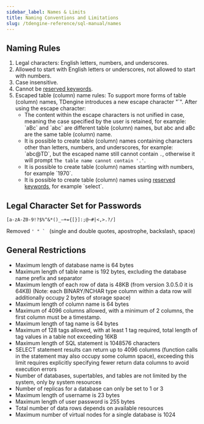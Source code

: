```yaml
---
sidebar_label: Names & Limits
title: Naming Conventions and Limitations
slug: /tdengine-reference/sql-manual/names
---
```


## Naming Rules

1. Legal characters: English letters, numbers, and underscores.
1. Allowed to start with English letters or underscores, not allowed to start with numbers.
1. Case insensitive.
1. Cannot be [reserved keywords](./92-keywords.md).
1. Escaped table (column) name rules:
   To support more forms of table (column) names, TDengine introduces a new escape character "`". After using the escape character:
   - The content within the escape characters is not unified in case, meaning the case specified by the user is retained, for example: \`aBc\` and \`abc\` are different table (column) names, but abc and aBc are the same table (column) name.
   - It is possible to create table (column) names containing characters other than letters, numbers, and underscores, for example: \`abc@TD\`, but the escaped name still cannot contain `.`, otherwise it will prompt `The table name cannot contain '.'`.
   - It is possible to create table (column) names starting with numbers, for example \`1970\`.
   - It is possible to create table (column) names using [reserved keywords](./92-keywords.md), for example \`select\`.

## Legal Character Set for Passwords

`[a-zA-Z0-9!?$%^&*()_–+={[}]:;@~#|<,>.?/]`

Removed ``' " ` `` (single and double quotes, apostrophe, backslash, space)

## General Restrictions

- Maximum length of database name is 64 bytes
- Maximum length of table name is 192 bytes, excluding the database name prefix and separator
- Maximum length of each row of data is 48KB (from version 3.0.5.0 it is 64KB) (Note: each BINARY/NCHAR type column within a data row will additionally occupy 2 bytes of storage space)
- Maximum length of column name is 64 bytes
- Maximum of 4096 columns allowed, with a minimum of 2 columns, the first column must be a timestamp.
- Maximum length of tag name is 64 bytes
- Maximum of 128 tags allowed, with at least 1 tag required, total length of tag values in a table not exceeding 16KB
- Maximum length of SQL statement is 1048576 characters
- SELECT statement results can return up to 4096 columns (function calls in the statement may also occupy some column space), exceeding this limit requires explicitly specifying fewer return data columns to avoid execution errors
- Number of databases, supertables, and tables are not limited by the system, only by system resources
- Number of replicas for a database can only be set to 1 or 3
- Maximum length of username is 23 bytes
- Maximum length of user password is 255 bytes
- Total number of data rows depends on available resources
- Maximum number of virtual nodes for a single database is 1024
